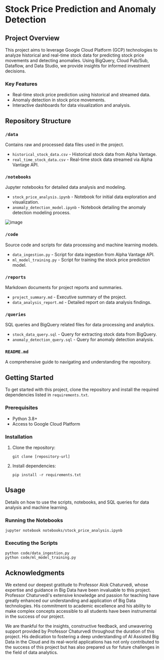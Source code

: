 # Stock Price Prediction and Anomaly Detection

## Project Overview
This project aims to leverage Google Cloud Platform (GCP) technologies to analyze historical and real-time stock data for predicting stock price movements and detecting anomalies. Using BigQuery, Cloud Pub/Sub, Dataflow, and Data Studio, we provide insights for informed investment decisions.

### Key Features
- Real-time stock price prediction using historical and streamed data.
- Anomaly detection in stock price movements.
- Interactive dashboards for data visualization and analysis.

## Repository Structure

### `/data`
Contains raw and processed data files used in the project.
- `historical_stock_data.csv` - Historical stock data from Alpha Vantage.
- `real_time_stock_data.csv` - Real-time stock data streamed via Alpha Vantage API.

### `/notebooks`
Jupyter notebooks for detailed data analysis and modeling.
- `stock_price_analysis.ipynb` - Notebook for initial data exploration and visualization.
- `anomaly_detection_model.ipynb` - Notebook detailing the anomaly detection modeling process.

![image](https://github.com/vineeth-pydi/Stock_Price_Prediction_GCP/assets/124265210/8ee3fb97-18ae-4b7b-9fe7-986940ba0db3)

### `/code`
Source code and scripts for data processing and machine learning models.
- `data_ingestion.py` - Script for data ingestion from Alpha Vantage API.
- `ml_model_training.py` - Script for training the stock price prediction model.

### `/reports`
Markdown documents for project reports and summaries.
- `project_summary.md` - Executive summary of the project.
- `data_analysis_report.md` - Detailed report on data analysis findings.

### `/queries`
SQL queries and BigQuery related files for data processing and analytics.
- `stock_data_query.sql` - Query for extracting stock data from BigQuery.
- `anomaly_detection_query.sql` - Query for anomaly detection analysis.

### `README.md`
A comprehensive guide to navigating and understanding the repository.

## Getting Started
To get started with this project, clone the repository and install the required dependencies listed in `requirements.txt`.

### Prerequisites
- Python 3.8+
- Access to Google Cloud Platform

### Installation
1. Clone the repository:
   ```
   git clone [repository-url]
   ```
2. Install dependencies:
   ```
   pip install -r requirements.txt
   ```

## Usage
Details on how to use the scripts, notebooks, and SQL queries for data analysis and machine learning.

### Running the Notebooks
```
jupyter notebook notebooks/stock_price_analysis.ipynb
```

### Executing the Scripts
```
python code/data_ingestion.py
python code/ml_model_training.py
```

## Acknowledgments
We extend our deepest gratitude to Professor Alok Chaturvedi, whose expertise and guidance in Big Data have been invaluable to this project. Professor Chaturvedi's extensive knowledge and passion for teaching have greatly enhanced our understanding and application of Big Data technologies. His commitment to academic excellence and his ability to make complex concepts accessible to all students have been instrumental in the success of our project.

We are thankful for the insights, constructive feedback, and unwavering support provided by Professor Chaturvedi throughout the duration of this project. His dedication to fostering a deep understanding of AI Assisted Big Data in the Cloud and its real-world applications has not only contributed to the success of this project but has also prepared us for future challenges in the field of data analytics.
